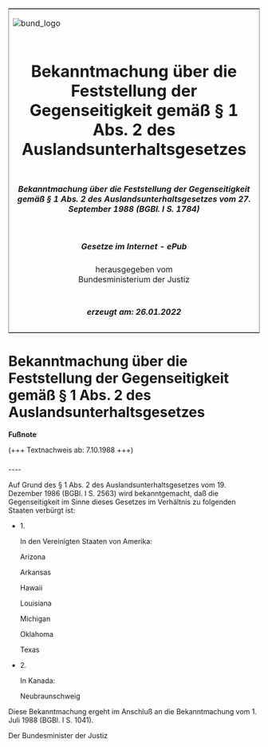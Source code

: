 <span id="DECKBLATT.html"></span>

<table border="0" frame="border" width="100%">

<tr valign="top">

<td align="left">

![bund\_logo](BfJ_2021_Web_de_de.gif)

</td>

<td align="right">

 

</td>

</tr>

<tr align="center" valign="middle">

<td colspan="2">

# Bekanntmachung über die Feststellung der Gegenseitigkeit gemäß § 1 Abs. 2 des Auslandsunterhaltsgesetzes

</td>

</tr>

<tr align="center" valign="middle">

<td colspan="2">

##### Bekanntmachung über die Feststellung der Gegenseitigkeit gemäß § 1 Abs. 2 des Auslandsunterhaltsgesetzes vom 27. September 1988 (BGBl. I S. 1784)

</td>

</tr>

<tr align="center" valign="middle">

<td colspan="2">

  
  

##### Gesetze im Internet - ePub  
  
herausgegeben vom  
Bundesministerium der Justiz

</td>

</tr>

<tr align="center" valign="bottom">

<td colspan="2">

  
  

##### erzeugt am: 26.01.2022

</td>

</tr>

</table>

<span id="BJNR017840988.html"></span>

# Bekanntmachung über die Feststellung der Gegenseitigkeit gemäß § 1 Abs. 2 des Auslandsunterhaltsgesetzes

<div>

  
**Fußnote**

<div class="jnhtml">

<div>

<div class="jurAbsatz">

(+++ Textnachweis ab: 7.10.1988 +++)

</div>

</div>

</div>

</div>

<span id="BJNR017840988BJNE000100325.html"></span>

###   
\----

<div>

<div class="jnhtml">

<div>

<div class="jurAbsatz">

Auf Grund des § 1 Abs. 2 des Auslandsunterhaltsgesetzes vom 19. Dezember
1986 (BGBl. I S. 2563) wird bekanntgemacht, daß die Gegenseitigkeit im
Sinne dieses Gesetzes im Verhältnis zu folgenden Staaten verbürgt ist:

  - 1\.
    
    <div style="">
    
    In den Vereinigten Staaten von Amerika:
    
    </div>
    
    <div style="">
    
    Arizona
    
    </div>
    
    <div style="">
    
    Arkansas
    
    </div>
    
    <div style="">
    
    Hawaii
    
    </div>
    
    <div style="">
    
    Louisiana
    
    </div>
    
    <div style="">
    
    Michigan
    
    </div>
    
    <div style="">
    
    Oklahoma
    
    </div>
    
    <div style="">
    
    Texas
    
    </div>

  - 2\.
    
    <div style="">
    
    In Kanada:
    
    </div>
    
    <div style="">
    
    Neubraunschweig
    
    </div>

Diese Bekanntmachung ergeht im Anschluß an die Bekanntmachung vom 1.
Juli 1988 (BGBl. I S. 1041).  
  
<span class="SP">Der Bundesminister der Justiz</span>

</div>

</div>

</div>

</div>
